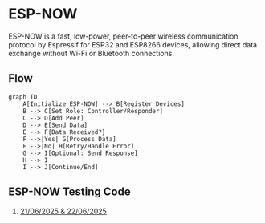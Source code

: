 # ESP-NOW 

ESP-NOW is a fast, low-power, peer-to-peer wireless communication protocol by Espressif for ESP32 and ESP8266 devices, allowing direct data exchange without Wi-Fi or Bluetooth connections.

## Flow 

```mermaid
graph TD
    A[Initialize ESP-NOW] --> B[Register Devices]
    B --> C[Set Role: Controller/Responder]
    C --> D[Add Peer]
    D --> E[Send Data]
    E --> F{Data Received?}
    F -->|Yes| G[Process Data]
    F -->|No| H[Retry/Handle Error]
    G --> I[Optional: Send Response]
    H --> I
    I --> J[Continue/End]
```

## ESP-NOW Testing Code

1. [21/06/2025 & 22/06/2025](./test_21-06-2025/21-06-25.md)
